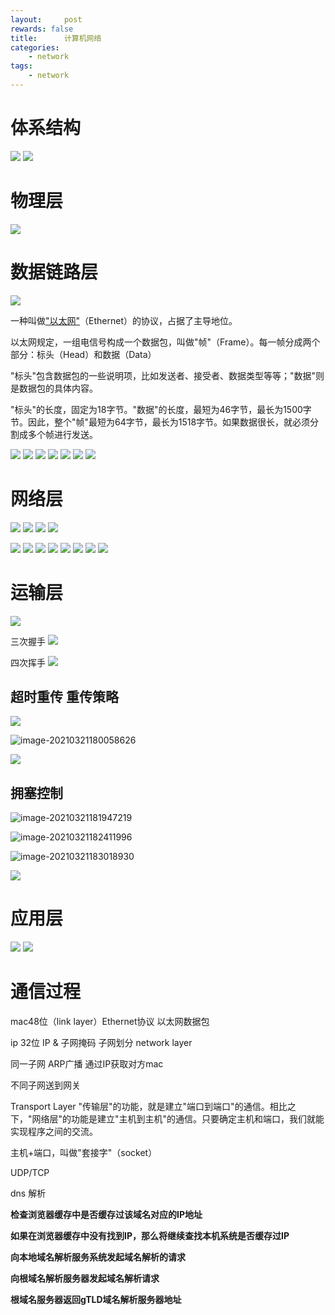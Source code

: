 ```yaml
---
layout:     post
rewards: false
title:      计算机网络
categories:
    - network
tags:
    - network
---
```


# 体系结构

![](https://cdn.jsdelivr.net/gh/631068264/img/006tKfTcgy1g1k336rc92j313y0jawfq.jpg)
![](https://cdn.jsdelivr.net/gh/631068264/img/006tKfTcgy1g1k34vv5hxj30x50u0tbg.jpg)

# 物理层
![](https://cdn.jsdelivr.net/gh/631068264/img/006tKfTcgy1g1k3ufx47zj314g0gudgh.jpg)

# 数据链路层
![](https://cdn.jsdelivr.net/gh/631068264/img/006tKfTcgy1g1k3wby5zgj318y0s60v4.jpg)

一种叫做["以太网"](http://zh.wikipedia.org/wiki/以太网)（Ethernet）的协议，占据了主导地位。

以太网规定，一组电信号构成一个数据包，叫做"帧"（Frame）。每一帧分成两个部分：标头（Head）和数据（Data）



"标头"包含数据包的一些说明项，比如发送者、接受者、数据类型等等；"数据"则是数据包的具体内容。

"标头"的长度，固定为18字节。"数据"的长度，最短为46字节，最长为1500字节。因此，整个"帧"最短为64字节，最长为1518字节。如果数据很长，就必须分割成多个帧进行发送。

![](https://cdn.jsdelivr.net/gh/631068264/img/006tKfTcgy1g1k3wizt4ej318g0mwgnf.jpg)
![](https://cdn.jsdelivr.net/gh/631068264/img/006tKfTcgy1g1k3woue1qj31490u00v7.jpg)
![](https://cdn.jsdelivr.net/gh/631068264/img/006tKfTcgy1g1k3wvo8ovj316a0rcq73.jpg)
![](https://cdn.jsdelivr.net/gh/631068264/img/006tKfTcgy1g1k3x4tnw6j314s0j0n0r.jpg)
![](https://cdn.jsdelivr.net/gh/631068264/img/006tKfTcgy1g1k3yu44krj316s0nodh5.jpg)
![](https://cdn.jsdelivr.net/gh/631068264/img/006tKfTcgy1g1k3z4xz8fj30yc0u0wkf.jpg)
![](https://cdn.jsdelivr.net/gh/631068264/img/006tKfTcgy1g1k3zfvotaj315k0e2dgk.jpg)

# 网络层
![](https://cdn.jsdelivr.net/gh/631068264/img/006tKfTcgy1g1k48kz2z9j31760siadc.jpg)
![](https://cdn.jsdelivr.net/gh/631068264/img/006tKfTcgy1g1k4ao0dbvj31160kydgw.jpg)
![](https://cdn.jsdelivr.net/gh/631068264/img/006tKfTcgy1g1k4au9uduj31940g4dh6.jpg)
![](https://cdn.jsdelivr.net/gh/631068264/img/006tKfTcgy1g1k4edxdiqj31660pc0v9.jpg)

![](https://cdn.jsdelivr.net/gh/631068264/img/006tKfTcgy1g1k4kmvhkoj31c20qun1o.jpg)
![](https://cdn.jsdelivr.net/gh/631068264/img/006tKfTcgy1g1k4kva67oj31cv0u0q6a.jpg)
![](https://cdn.jsdelivr.net/gh/631068264/img/006tKfTcgy1g1k4l5dfpoj311p0u0tbv.jpg)
![](https://cdn.jsdelivr.net/gh/631068264/img/006tKfTcgy1g1kkqpfwjvj31au0o2diw.jpg)
![](https://cdn.jsdelivr.net/gh/631068264/img/006tKfTcgy1g1kkqxllhhj31c60aw75h.jpg)
![](https://cdn.jsdelivr.net/gh/631068264/img/006tKfTcgy1g1kkr3sjsuj31b00nu77w.jpg)
![](https://cdn.jsdelivr.net/gh/631068264/img/006tKfTcgy1g1kkr9vl98j31ci0l4jug.jpg)
![](https://cdn.jsdelivr.net/gh/631068264/img/006tKfTcgy1g1kkrexfpzj31160l0myz.jpg)

# 运输层

![](https://cdn.jsdelivr.net/gh/631068264/img/006tKfTcgy1g1kl4cm13ij312y0u00xj.jpg)

三次握手
![](https://cdn.jsdelivr.net/gh/631068264/img/006tKfTcgy1g1kl4m77guj31860meq3z.jpg)

四次挥手
![](https://cdn.jsdelivr.net/gh/631068264/img/006tKfTcgy1g1kl4x2guzj314s0mwdh6.jpg)

## 超时重传 重传策略

![](https://cdn.jsdelivr.net/gh/631068264/img/008eGmZEgy1goroim2gy8j31gu0u0n1a.jpg)

![image-20210321180058626](https://cdn.jsdelivr.net/gh/631068264/img/008eGmZEgy1gorokjnjivj31ic0u01ed.jpg)

![](https://cdn.jsdelivr.net/gh/631068264/img/008eGmZEgy1goromfchllj31j00u0wik.jpg)



## 拥塞控制

![image-20210321181947219](https://cdn.jsdelivr.net/gh/631068264/img/008eGmZEgy1gorp445nsuj31ir0u0hdt.jpg)

![image-20210321182411996](https://cdn.jsdelivr.net/gh/631068264/img/008eGmZEgy1gorp8pd7l4j31g00u01kx.jpg)

![image-20210321183018930](https://cdn.jsdelivr.net/gh/631068264/img/008eGmZEgy1gorpf2lgayj31gn0u0ayx.jpg)



![](https://cdn.jsdelivr.net/gh/631068264/img/006tKfTcgy1g1kl54huhaj31ca0eytab.jpg)

# 应用层

![](https://cdn.jsdelivr.net/gh/631068264/img/006tKfTcgy1g1kleful8bj31az0u0gnp.jpg)
![](https://cdn.jsdelivr.net/gh/631068264/img/006tKfTcgy1g1klekxur9j311a0u0dj2.jpg)

# 通信过程



mac48位（link layer）Ethernet协议  以太网数据包 



ip 32位  IP & 子网掩码 子网划分  network layer

同一子网 ARP广播 通过IP获取对方mac

不同子网送到网关



Transport Layer  "传输层"的功能，就是建立"端口到端口"的通信。相比之下，"网络层"的功能是建立"主机到主机"的通信。只要确定主机和端口，我们就能实现程序之间的交流。

主机+端口，叫做"套接字"（socket）

UDP/TCP





dns 解析

**检查浏览器缓存中是否缓存过该域名对应的IP地址**

**如果在浏览器缓存中没有找到IP，那么将继续查找本机系统是否缓存过IP**

**向本地域名解析服务系统发起域名解析的请求**

**向根域名解析服务器发起域名解析请求**

**根域名服务器返回gTLD域名解析服务器地址**



